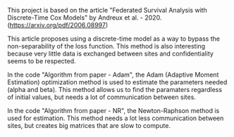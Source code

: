 This project is based on the article "Federated Survival Analysis with Discrete-Time Cox Models" by Andreux et al. - 2020. (https://arxiv.org/pdf/2006.08997)

This article proposes using a discrete-time model as a way to bypass the non-separability of the loss function. This method is also interesting because very little data is exchanged between sites and confidentiality seems to be respected.

In the code "Algorithm from paper - Adam", the Adam (Adaptive Moment Estimation) optimization method is used to estimate the parameters needed (alpha and beta). This method allows us to find the paramaters regardless of initial values, but needs a lot of communication between sites.

In the code "Algorithm from paper - NR", the Newton-Raphson method is used for estimation. This method needs a lot less communication between sites, but creates big matrices that are slow to compute.
